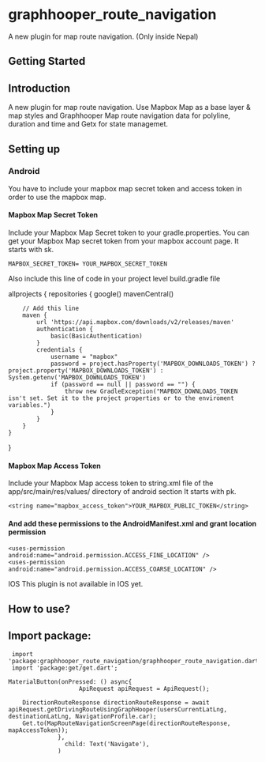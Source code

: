 # graphhooper_route_navigation
A new plugin for map route navigation. (Only inside Nepal)


## Getting Started

## Introduction
A new plugin for map route navigation. Use Mapbox Map as a base layer & map styles and Graphhooper Map route navigation data for polyline, duration and time and Getx for state managemet. 

## Setting up
### Android
You have to include your mapbox map secret token and access token in order to use the mapbox map.

#### Mapbox Map Secret Token
Include your Mapbox Map Secret token to your gradle.properties. You can get your Mapbox Map secret token from your mapbox account page. It starts with sk.

    MAPBOX_SECRET_TOKEN= YOUR_MAPBOX_SECRET_TOKEN
Also include this line of code in your project level build.gradle file

allprojects {
    repositories {
        google()
        mavenCentral()
        
        // Add this line
        maven {
            url 'https://api.mapbox.com/downloads/v2/releases/maven'
            authentication {
                basic(BasicAuthentication)
            }
            credentials {
                username = "mapbox"
                password = project.hasProperty('MAPBOX_DOWNLOADS_TOKEN') ? project.property('MAPBOX_DOWNLOADS_TOKEN') : System.getenv('MAPBOX_DOWNLOADS_TOKEN')
                if (password == null || password == "") {
                    throw new GradleException("MAPBOX_DOWNLOADS_TOKEN isn't set. Set it to the project properties or to the enviroment variables.")
                }
            }
        }
    }
}
#### Mapbox Map Access Token
Include your Mapbox Map access token to string.xml file of the app/src/main/res/values/ directory of android section It starts with pk.

    <string name="mapbox_access_token">YOUR_MAPBOX_PUBLIC_TOKEN</string>
    
    
  #### And add these permissions to the AndroidManifest.xml and grant location permission 

    <uses-permission android:name="android.permission.ACCESS_FINE_LOCATION" />
    <uses-permission android:name="android.permission.ACCESS_COARSE_LOCATION" />

IOS
This plugin is not available in IOS yet.

## How to use?

## Import package:
```
 import 'package:graphhooper_route_navigation/graphhooper_route_navigation.dart';
 import 'package:get/get.dart';
 ```


```
MaterialButton(onPressed: () async{
                    ApiRequest apiRequest = ApiRequest();

    DirectionRouteResponse directionRouteResponse = await apiRequest.getDrivingRouteUsingGraphHooper(usersCurrentLatLng, destinationLatLng, NavigationProfile.car);
    Get.to(MapRouteNavigationScreenPage(directionRouteResponse, mapAccessToken));
              },
                child: Text('Navigate'),
              )
              

